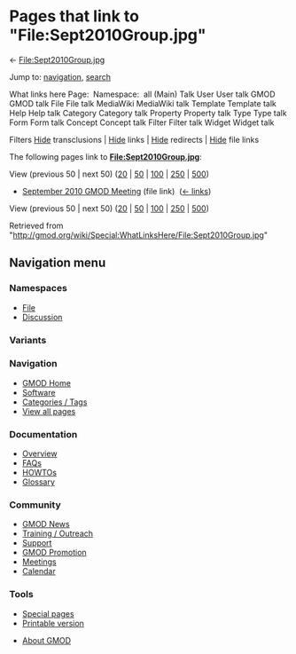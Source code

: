 <div id="mw-page-base" class="noprint">

</div>

<div id="mw-head-base" class="noprint">

</div>

<div id="content" class="mw-body" role="main">

<span id="top"></span>

<div id="mw-js-message" style="display:none;">

</div>



# <span dir="auto">Pages that link to "File:Sept2010Group.jpg"</span>

<div id="bodyContent">

<div id="contentSub">

←
[File:Sept2010Group.jpg](/wiki/File:Sept2010Group.jpg "File:Sept2010Group.jpg")

</div>

<div id="jump-to-nav" class="mw-jump">

Jump to: [navigation](#mw-navigation), [search](#p-search)

</div>

<div id="mw-content-text">

What links here Page:  Namespace:  all (Main) Talk User User talk GMOD
GMOD talk File File talk MediaWiki MediaWiki talk Template Template talk
Help Help talk Category Category talk Property Property talk Type Type
talk Form Form talk Concept Concept talk Filter Filter talk Widget
Widget talk

Filters
[Hide](/mediawiki/index.php?title=Special:WhatLinksHere/File:Sept2010Group.jpg&hidetrans=1 "Special:WhatLinksHere/File:Sept2010Group.jpg")
transclusions \|
[Hide](/mediawiki/index.php?title=Special:WhatLinksHere/File:Sept2010Group.jpg&hidelinks=1 "Special:WhatLinksHere/File:Sept2010Group.jpg")
links \|
[Hide](/mediawiki/index.php?title=Special:WhatLinksHere/File:Sept2010Group.jpg&hideredirs=1 "Special:WhatLinksHere/File:Sept2010Group.jpg")
redirects \|
[Hide](/mediawiki/index.php?title=Special:WhatLinksHere/File:Sept2010Group.jpg&hideimages=1 "Special:WhatLinksHere/File:Sept2010Group.jpg")
file links

The following pages link to
**[File:Sept2010Group.jpg](/wiki/File:Sept2010Group.jpg "File:Sept2010Group.jpg")**:

View (previous 50 \| next 50)
([20](/mediawiki/index.php?title=Special:WhatLinksHere/File:Sept2010Group.jpg&limit=20 "Special:WhatLinksHere/File:Sept2010Group.jpg")
\|
[50](/mediawiki/index.php?title=Special:WhatLinksHere/File:Sept2010Group.jpg&limit=50 "Special:WhatLinksHere/File:Sept2010Group.jpg")
\|
[100](/mediawiki/index.php?title=Special:WhatLinksHere/File:Sept2010Group.jpg&limit=100 "Special:WhatLinksHere/File:Sept2010Group.jpg")
\|
[250](/mediawiki/index.php?title=Special:WhatLinksHere/File:Sept2010Group.jpg&limit=250 "Special:WhatLinksHere/File:Sept2010Group.jpg")
\|
[500](/mediawiki/index.php?title=Special:WhatLinksHere/File:Sept2010Group.jpg&limit=500 "Special:WhatLinksHere/File:Sept2010Group.jpg"))

- [September 2010 GMOD
  Meeting](/wiki/September_2010_GMOD_Meeting "September 2010 GMOD Meeting")
  (file link) ‎ <span class="mw-whatlinkshere-tools">([←
  links](/mediawiki/index.php?title=Special:WhatLinksHere&target=September+2010+GMOD+Meeting "Special:WhatLinksHere"))</span>

View (previous 50 \| next 50)
([20](/mediawiki/index.php?title=Special:WhatLinksHere/File:Sept2010Group.jpg&limit=20 "Special:WhatLinksHere/File:Sept2010Group.jpg")
\|
[50](/mediawiki/index.php?title=Special:WhatLinksHere/File:Sept2010Group.jpg&limit=50 "Special:WhatLinksHere/File:Sept2010Group.jpg")
\|
[100](/mediawiki/index.php?title=Special:WhatLinksHere/File:Sept2010Group.jpg&limit=100 "Special:WhatLinksHere/File:Sept2010Group.jpg")
\|
[250](/mediawiki/index.php?title=Special:WhatLinksHere/File:Sept2010Group.jpg&limit=250 "Special:WhatLinksHere/File:Sept2010Group.jpg")
\|
[500](/mediawiki/index.php?title=Special:WhatLinksHere/File:Sept2010Group.jpg&limit=500 "Special:WhatLinksHere/File:Sept2010Group.jpg"))

</div>

<div class="printfooter">

Retrieved from
"<http://gmod.org/wiki/Special:WhatLinksHere/File:Sept2010Group.jpg>"

</div>

<div id="catlinks" class="catlinks catlinks-allhidden">

</div>

<div class="visualClear">

</div>

</div>

</div>

<div id="mw-navigation">

## Navigation menu

<div id="mw-head">



<div id="left-navigation">

<div id="p-namespaces" class="vectorTabs" role="navigation"
aria-labelledby="p-namespaces-label">

### Namespaces

- <span id="ca-nstab-image"><a href="/wiki/File:Sept2010Group.jpg" accesskey="c"
  title="View the file page [c]">File</a></span>
- <span id="ca-talk"><a
  href="/mediawiki/index.php?title=File_talk:Sept2010Group.jpg&amp;action=edit&amp;redlink=1"
  accesskey="t"
  title="Discussion about the content page [t]">Discussion</a></span>

</div>

<div id="p-variants" class="vectorMenu emptyPortlet" role="navigation"
aria-labelledby="p-variants-label">

### 

### Variants[](#)

<div class="menu">

</div>

</div>

</div>





</div>

</div>

</div>

<div id="mw-panel">

<div id="p-logo" role="banner">

<a href="/wiki/Main_Page"
style="background-image: url(http://gmod.org/images/GMOD-cogs.png);"
title="Visit the main page"></a>

</div>

<div id="p-Navigation" class="portal" role="navigation"
aria-labelledby="p-Navigation-label">

### Navigation

<div class="body">

- <span id="n-GMOD-Home">[GMOD Home](/wiki/Main_Page)</span>
- <span id="n-Software">[Software](/wiki/GMOD_Components)</span>
- <span id="n-Categories-.2F-Tags">[Categories /
  Tags](/wiki/Categories)</span>
- <span id="n-View-all-pages">[View all
  pages](/wiki/Special:AllPages)</span>

</div>

</div>

<div id="p-Documentation" class="portal" role="navigation"
aria-labelledby="p-Documentation-label">

### Documentation

<div class="body">

- <span id="n-Overview">[Overview](/wiki/Overview)</span>
- <span id="n-FAQs">[FAQs](/wiki/Category:FAQ)</span>
- <span id="n-HOWTOs">[HOWTOs](/wiki/Category:HOWTO)</span>
- <span id="n-Glossary">[Glossary](/wiki/Glossary)</span>

</div>

</div>

<div id="p-Community" class="portal" role="navigation"
aria-labelledby="p-Community-label">

### Community

<div class="body">

- <span id="n-GMOD-News">[GMOD News](/wiki/GMOD_News)</span>
- <span id="n-Training-.2F-Outreach">[Training /
  Outreach](/wiki/Training_and_Outreach)</span>
- <span id="n-Support">[Support](/wiki/Support)</span>
- <span id="n-GMOD-Promotion">[GMOD
  Promotion](/wiki/GMOD_Promotion)</span>
- <span id="n-Meetings">[Meetings](/wiki/Meetings)</span>
- <span id="n-Calendar">[Calendar](/wiki/Calendar)</span>

</div>

</div>

<div id="p-tb" class="portal" role="navigation"
aria-labelledby="p-tb-label">

### Tools

<div class="body">

- <span id="t-specialpages"><a href="/wiki/Special:SpecialPages" accesskey="q"
  title="A list of all special pages [q]">Special pages</a></span>
- <span id="t-print"><a
  href="/mediawiki/index.php?title=Special:WhatLinksHere/File:Sept2010Group.jpg&amp;printable=yes"
  rel="alternate" accesskey="p"
  title="Printable version of this page [p]">Printable version</a></span>

</div>

</div>

</div>

</div>

<div id="footer" role="contentinfo">

- <span id="footer-places-about">[About
  GMOD](/wiki/GMOD:About "GMOD:About")</span>

<!-- -->






</div>
